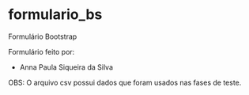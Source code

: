 # formulario_bs
Formulário Bootstrap

Formulário feito por:
- Anna Paula Siqueira da Silva

OBS:
O arquivo csv possui dados que foram usados nas fases de teste.
